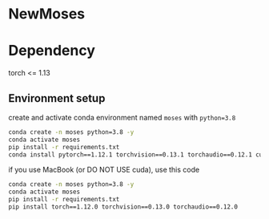 # NewMoses


# Dependency
torch <= 1.13

## Environment setup
create and activate conda environment named ```moses``` with ```python=3.8```
```sh
conda create -n moses python=3.8 -y
conda activate moses
pip install -r requirements.txt
conda install pytorch==1.12.1 torchvision==0.13.1 torchaudio==0.12.1 cudatoolkit=11.3 -c pytorch
```

if you use MacBook (or DO NOT USE cuda), use this code
```sh
conda create -n moses python=3.8 -y
conda activate moses
pip install -r requirements.txt
pip install torch==1.12.0 torchvision==0.13.0 torchaudio==0.12.0
```